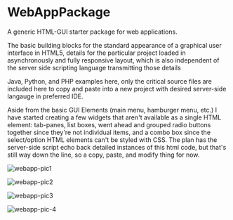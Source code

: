 # WebAppPackage
A generic HTML-GUI starter package for web applications.

The basic building blocks for the standard appearance of a graphical user interface in HTML5, details for the particular project loaded in asynchronously and fully responsive layout, which is also independent of the server side scripting language transmitting those details 

Java, Python, and PHP examples here, only the critical source files are included here to copy and paste into a new project with desired server-side langauge in preferred IDE.


Aside from the basic GUI Elements (main menu, hamburger menu, etc.) I have started creating a few widgets that aren't available as a single HTML element: tab-panes, list boxes, went ahead and grouped radio buttons together since they're not individual items, and a combo box since the select/option HTML elements can't be styled with CSS. The plan has the server-side script echo back detailed instances of this html code, but that's still way down the line, so a copy, paste, and modify thing for now.



![webapp-pic1](https://user-images.githubusercontent.com/50467171/185276803-1bcd1298-b107-48a6-bb3a-258cf7446319.png)

![webapp-pic2](https://user-images.githubusercontent.com/50467171/185276806-48c66d46-99f1-4a2e-812c-0a64e8bead97.png)

![webapp-pic3](https://user-images.githubusercontent.com/50467171/185276807-3c2ac102-0213-46c6-bd41-391df17cd2ce.png)

![webapp-pic-4](https://user-images.githubusercontent.com/50467171/185722004-f27b95a2-6441-4943-8f06-0638cde97b7b.png)


